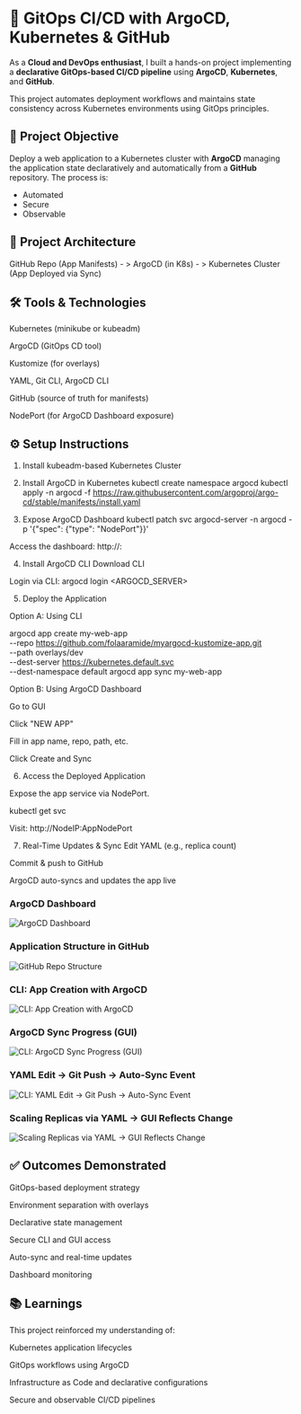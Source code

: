 # 🚀 GitOps CI/CD with ArgoCD, Kubernetes & GitHub

As a **Cloud and DevOps enthusiast**, I built a hands-on project implementing a **declarative GitOps-based CI/CD pipeline** using **ArgoCD**, **Kubernetes**, and **GitHub**.

This project automates deployment workflows and maintains state consistency across Kubernetes environments using GitOps principles.

## 🎯 Project Objective

Deploy a web application to a Kubernetes cluster with **ArgoCD** managing the application state declaratively and automatically from a **GitHub** repository. The process is:

- Automated  
- Secure  
- Observable  

## 🧭 Project Architecture

GitHub Repo (App Manifests) - > ArgoCD (in K8s) - > Kubernetes Cluster (App Deployed via Sync)

## 🛠️ Tools & Technologies
Kubernetes (minikube or kubeadm)

ArgoCD (GitOps CD tool)

Kustomize (for overlays)

YAML, Git CLI, ArgoCD CLI

GitHub (source of truth for manifests)

NodePort (for ArgoCD Dashboard exposure)

## ⚙️ Setup Instructions
1. Install kubeadm-based Kubernetes Cluster

2. Install ArgoCD in Kubernetes
kubectl create namespace argocd
kubectl apply -n argocd -f https://raw.githubusercontent.com/argoproj/argo-cd/stable/manifests/install.yaml

3. Expose ArgoCD Dashboard
kubectl patch svc argocd-server -n argocd -p '{"spec": {"type": "NodePort"}}'

Access the dashboard:
http://<NodeIP>:<NodePort>

4. Install ArgoCD CLI
Download CLI

Login via CLI:
argocd login <ARGOCD_SERVER>

5. Deploy the Application

Option A: Using CLI

argocd app create my-web-app \
  --repo https://github.com/folaaramide/myargocd-kustomize-app.git \
  --path overlays/dev \
  --dest-server https://kubernetes.default.svc \
  --dest-namespace default
argocd app sync my-web-app

Option B: Using ArgoCD Dashboard

Go to GUI

Click "NEW APP"

Fill in app name, repo, path, etc.

Click Create and Sync

6. Access the Deployed Application

Expose the app service via NodePort.

kubectl get svc

Visit: http://NodeIP:AppNodePort

7. Real-Time Updates & Sync
Edit YAML (e.g., replica count)

Commit & push to GitHub

ArgoCD auto-syncs and updates the app live

### ArgoCD Dashboard

![ArgoCD Dashboard](screenshots/argocd-dashboard.png)

### Application Structure in GitHub

![GitHub Repo Structure](screenshots/repo-structure.png)

### CLI: App Creation with ArgoCD

![CLI: App Creation with ArgoCD](screenshots/cli-app-created-argocd.png)

### ArgoCD Sync Progress (GUI)

![CLI: ArgoCD Sync Progress (GUI)](screenshots/cli-app-sync.png)

### YAML Edit → Git Push → Auto-Sync Event

![CLI: YAML Edit → Git Push → Auto-Sync Event](screenshots/yaml-edit-gitpush-autosync-event.png)

### Scaling Replicas via YAML → GUI Reflects Change

![Scaling Replicas via YAML → GUI Reflects Change](screenshots/replicas-scale-yaml-gui-change.png)

## ✅ Outcomes Demonstrated
GitOps-based deployment strategy

Environment separation with overlays

Declarative state management

Secure CLI and GUI access

Auto-sync and real-time updates

Dashboard monitoring

## 📚 Learnings
This project reinforced my understanding of:

Kubernetes application lifecycles

GitOps workflows using ArgoCD

Infrastructure as Code and declarative configurations

Secure and observable CI/CD pipelines

